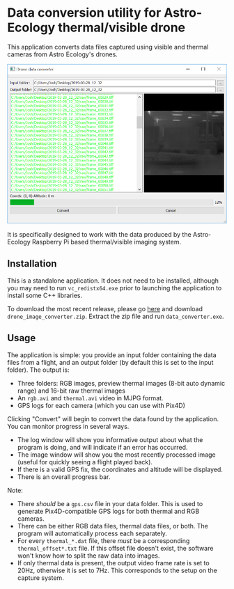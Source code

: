 # Data conversion utility for Astro-Ecology thermal/visible drone

This application converts data files captured using visible and thermal cameras from Astro Ecology's drones.

!["screenshot"](data_converter.PNG)

It is specifically designed to work with the data produced by the Astro-Ecology Raspberry Pi based thermal/visible imaging system.

## Installation

This is a standalone application. It does not need to be installed, although you may need to run `vc_redistx64.exe` prior to launching the application to install some C++ libraries.

To download the most recent release, please go [here](https://github.com/LJMUAstroecology/drone_data_converter/releases) and download `drone_image_converter.zip`. Extract the zip file and run `data_converter.exe`.

## Usage

The application is simple: you provide an input folder containing the data files from a flight, and an output folder (by default this is set to the input folder). The output is:

* Three folders: RGB images, preview thermal images (8-bit auto dynamic range) and 16-bit raw thermal images
* An `rgb.avi` and `thermal.avi` video in MJPG format.
* GPS logs for each camera (which you can use with Pix4D)

Clicking "Convert" will begin to convert the data found by the application. You can monitor progress in several ways.

* The log window will show you informative output about what the program is doing, and will indicate if an error has occurred.
* The image window will show you the most recently processed image (useful for quickly seeing a flight played back).
* If there is a valid GPS fix, the coordinates and altitude will be displayed.
* There is an overall progress bar.

Note:

* There _should_ be a `gps.csv` file in your data folder. This is used to generate Pix4D-compatible GPS logs for both thermal and RGB cameras.
* There can be either RGB data files, thermal data files, or both. The program will automatically process each separately.
* For every `thermal_*.dat` file, there _must_ be a corresponding `thermal_offset*.txt` file. If this offset file doesn't exist, the software won't know how to split the raw data into images.
* If only thermal data is present, the output video frame rate is set to 20Hz, otherwise it is set to 7Hz. This corresponds to the setup on the capture system.


